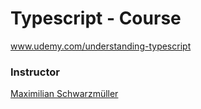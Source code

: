 # Typescript - Course

www.udemy.com/understanding-typescript

### Instructor

[Maximilian Schwarzmüller]

[Maximilian Schwarzmüller]: <https://www.udemy.com/user/maximilian-schwarzmuller/>
